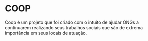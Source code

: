 # COOP
Coop é um projeto que foi criado com o intuito de ajudar ONGs a continuarem realizando seus trabalhos sociais que são de extrema importância em seus locais de atuação.
